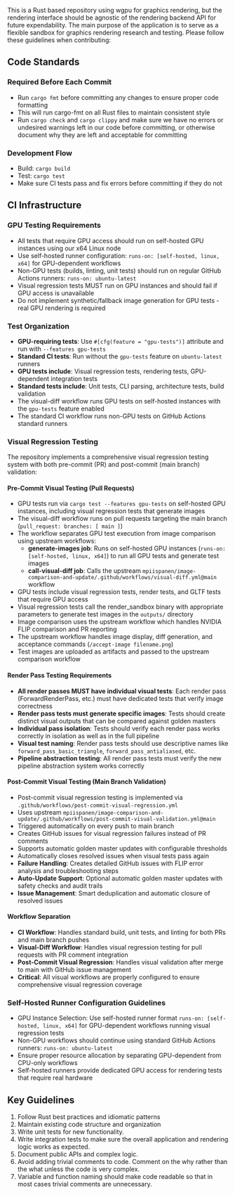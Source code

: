 This is a Rust based repository using wgpu for graphics rendering, but the rendering interface should be agnostic of the rendering backend API for future expendability. The main purpose of the application is to serve as a flexible sandbox for graphics rendering research and testing. Please follow these guidelines when contributing:

## Code Standards

### Required Before Each Commit
- Run `cargo fmt` before committing any changes to ensure proper code formatting
- This will run cargo-fmt on all Rust files to maintain consistent style
- Run `cargo check` and `cargo clippy` and make sure we have no errors or undesired warnings left in our code before committing, or otherwise document why they are left and acceptable for committing

### Development Flow
- Build: `cargo build`
- Test: `cargo test`
- Make sure CI tests pass and fix errors before committing if they do not

## CI Infrastructure

### GPU Testing Requirements
- All tests that require GPU access should run on self-hosted GPU instances using our x64 Linux node
- Use self-hosted runner configuration: `runs-on: [self-hosted, linux, x64]` for GPU-dependent workflows
- Non-GPU tests (builds, linting, unit tests) should run on regular GitHub Actions runners: `runs-on: ubuntu-latest`
- Visual regression tests MUST run on GPU instances and should fail if GPU access is unavailable
- Do not implement synthetic/fallback image generation for GPU tests - real GPU rendering is required

### Test Organization
- **GPU-requiring tests**: Use `#[cfg(feature = "gpu-tests")]` attribute and run with `--features gpu-tests`
- **Standard CI tests**: Run without the `gpu-tests` feature on `ubuntu-latest` runners
- **GPU tests include**: Visual regression tests, rendering tests, GPU-dependent integration tests
- **Standard tests include**: Unit tests, CLI parsing, architecture tests, build validation
- The visual-diff workflow runs GPU tests on self-hosted instances with the `gpu-tests` feature enabled
- The standard CI workflow runs non-GPU tests on GitHub Actions standard runners

### Visual Regression Testing

The repository implements a comprehensive visual regression testing system with both pre-commit (PR) and post-commit (main branch) validation:

#### Pre-Commit Visual Testing (Pull Requests)
- GPU tests run via `cargo test --features gpu-tests` on self-hosted GPU instances, including visual regression tests that generate images
- The visual-diff workflow runs on pull requests targeting the main branch (`pull_request: branches: [ main ]`)
- The workflow separates GPU test execution from image comparison using upstream workflows:
  - **generate-images job**: Runs on self-hosted GPU instances (`runs-on: [self-hosted, linux, x64]`) to run all GPU tests and generate test images
  - **call-visual-diff job**: Calls the upstream `mpiispanen/image-comparison-and-update/.github/workflows/visual-diff.yml@main` workflow
- GPU tests include visual regression tests, render tests, and GLTF tests that require GPU access
- Visual regression tests call the render_sandbox binary with appropriate parameters to generate test images in the `outputs/` directory
- Image comparison uses the upstream workflow which handles NVIDIA FLIP comparison and PR reporting
- The upstream workflow handles image display, diff generation, and acceptance commands (`/accept-image filename.png`)
- Test images are uploaded as artifacts and passed to the upstream comparison workflow

#### Render Pass Testing Requirements
- **All render passes MUST have individual visual tests**: Each render pass (ForwardRenderPass, etc.) must have dedicated tests that verify image correctness
- **Render pass tests must generate specific images**: Tests should create distinct visual outputs that can be compared against golden masters
- **Individual pass isolation**: Tests should verify each render pass works correctly in isolation as well as in the full pipeline
- **Visual test naming**: Render pass tests should use descriptive names like `forward_pass_basic_triangle`, `forward_pass_antialiased`, etc.
- **Pipeline abstraction testing**: All render pass tests must verify the new pipeline abstraction system works correctly

#### Post-Commit Visual Testing (Main Branch Validation)
- Post-commit visual regression testing is implemented via `.github/workflows/post-commit-visual-regression.yml`
- Uses upstream `mpiispanen/image-comparison-and-update/.github/workflows/post-commit-visual-validation.yml@main`
- Triggered automatically on every push to main branch
- Creates GitHub issues for visual regression failures instead of PR comments
- Supports automatic golden master updates with configurable thresholds
- Automatically closes resolved issues when visual tests pass again
- **Failure Handling**: Creates detailed GitHub issues with FLIP error analysis and troubleshooting steps
- **Auto-Update Support**: Optional automatic golden master updates with safety checks and audit trails
- **Issue Management**: Smart deduplication and automatic closure of resolved issues

#### Workflow Separation
- **CI Workflow**: Handles standard build, unit tests, and linting for both PRs and main branch pushes
- **Visual-Diff Workflow**: Handles visual regression testing for pull requests with PR comment integration
- **Post-Commit Visual Regression**: Handles visual validation after merge to main with GitHub issue management
- **Critical**: All visual workflows are properly configured to ensure comprehensive visual regression coverage

### Self-Hosted Runner Configuration Guidelines
- GPU Instance Selection: Use self-hosted runner format `runs-on: [self-hosted, linux, x64]` for GPU-dependent workflows running visual regression tests
- Non-GPU workflows should continue using standard GitHub Actions runners: `runs-on: ubuntu-latest`
- Ensure proper resource allocation by separating GPU-dependent from CPU-only workflows
- Self-hosted runners provide dedicated GPU access for rendering tests that require real hardware

## Key Guidelines
1. Follow Rust best practices and idiomatic patterns
2. Maintain existing code structure and organization
4. Write unit tests for new functionality.
5. Write integration tests to make sure the overall application and rendering logic works as expected.
6. Document public APIs and complex logic.
7. Avoid adding trivial comments to code. Comment on the why rather than the what unless the code is very complex. 
8. Variable and function naming should make code readable so that in most cases trivial comments are unnecessary.